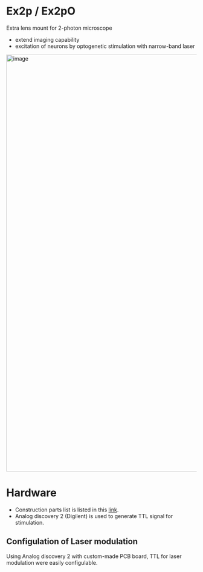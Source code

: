 # Ex2p / Ex2pO
Extra lens mount for 2-photon microscope
 - extend imaging capability
 - excitation of neurons by optogenetic stimulation with narrow-band laser

<img width="1101" alt="image" src="https://github.com/rysk-t/ex1p/assets/3614987/ad0eed6d-5e7d-4a30-ba98-2ed378831c23">

# Hardware
 - Construction parts list is listed in this [link](https://docs.google.com/spreadsheets/d/1m83LMHQkvfFSLj0JxW27Dom7R-7Ju0coneMxOGsIGas/edit?usp=sharing).
 - Analog discovery 2 (Digilent) is used to generate TTL signal for stimulation.

## Configulation of Laser modulation
Using Analog discovery 2 with custom-made PCB board, TTL for laser modulation were easily configulable.
